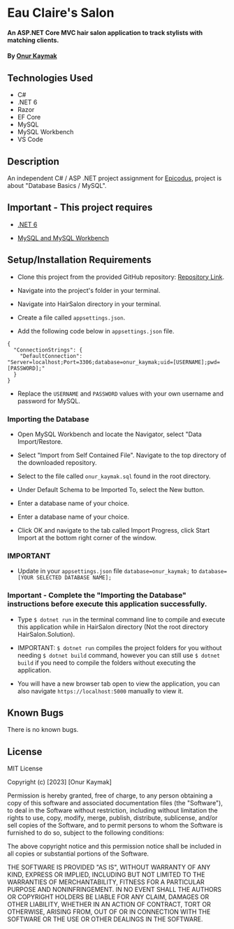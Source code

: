 # Eau Claire's Salon

#### An ASP.NET Core MVC hair salon application to track stylists with matching clients.

#### By [Onur Kaymak](https://onurkaymak.com)

## Technologies Used

- C#
- .NET 6
- Razor
- EF Core
- MySQL
- MySQL Workbench
- VS Code

## Description

An independent C# / ASP .NET project assignment for [Epicodus](https://www.epicodus.com/), project is about "Database Basics / MySQL".

## Important - This project requires

- [.NET 6](https://dotnet.microsoft.com/en-us/download/dotnet/6.0)

- [MySQL and MySQL Workbench](hhttps://www.mysql.com/downloads/)

## Setup/Installation Requirements

- Clone this project from the provided GitHub repository: [Repository Link](https://github.com/onurkaymak/hairSalon).

- Navigate into the project's folder in your terminal.

- Navigate into HairSalon directory in your terminal.

- Create a file called `appsettings.json`.

- Add the following code below in `appsettings.json` file.

```
{
  "ConnectionStrings": {
    "DefaultConnection": "Server=localhost;Port=3306;database=onur_kaymak;uid=[USERNAME];pwd=[PASSWORD];"
  }
}

```

- Replace the `USERNAME` and `PASSWORD` values with your own username and password for MySQL.

### Importing the Database

- Open MySQL Workbench and locate the Navigator, select "Data Import/Restore.

- Select "Import from Self Contained File". Navigate to the top directory of the downloaded repository.

- Select to the file called `onur_kaymak.sql` found in the root directory.

- Under Default Schema to be Imported To, select the New button.

- Enter a database name of your choice.

- Enter a database name of your choice.

- Click OK and navigate to the tab called Import Progress, click Start Import at the bottom right corner of the window.

### IMPORTANT

- Update in your `appsettings.json` file `database=onur_kaymak;` to `database=[YOUR SELECTED DATABASE NAME];`

### Important - Complete the "Importing the Database" instructions before execute this application successfully.

- Type `$ dotnet run` in the terminal command line to compile and execute this application while in HairSalon directory (Not the root directory HairSalon.Solution).

- IMPORTANT: `$ dotnet run` compiles the project folders for you without needing `$ dotnet build` command, however you can still use `$ dotnet build` if you need to compile the folders without executing the application.

- You will have a new browser tab open to view the application, you can also navigate `https://localhost:5000` manually to view it.

## Known Bugs

There is no known bugs.

## License

MIT License

Copyright (c) [2023] [Onur Kaymak]

Permission is hereby granted, free of charge, to any person obtaining a copy
of this software and associated documentation files (the "Software"), to deal
in the Software without restriction, including without limitation the rights
to use, copy, modify, merge, publish, distribute, sublicense, and/or sell
copies of the Software, and to permit persons to whom the Software is
furnished to do so, subject to the following conditions:

The above copyright notice and this permission notice shall be included in all
copies or substantial portions of the Software.

THE SOFTWARE IS PROVIDED "AS IS", WITHOUT WARRANTY OF ANY KIND, EXPRESS OR
IMPLIED, INCLUDING BUT NOT LIMITED TO THE WARRANTIES OF MERCHANTABILITY,
FITNESS FOR A PARTICULAR PURPOSE AND NONINFRINGEMENT. IN NO EVENT SHALL THE
AUTHORS OR COPYRIGHT HOLDERS BE LIABLE FOR ANY CLAIM, DAMAGES OR OTHER
LIABILITY, WHETHER IN AN ACTION OF CONTRACT, TORT OR OTHERWISE, ARISING FROM,
OUT OF OR IN CONNECTION WITH THE SOFTWARE OR THE USE OR OTHER DEALINGS IN THE
SOFTWARE.
